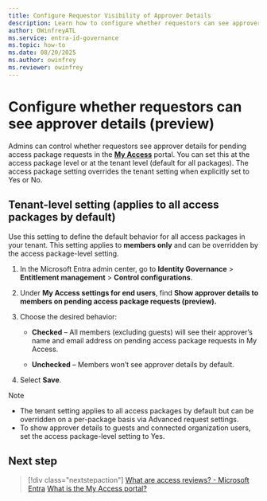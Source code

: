 ```yaml
---
title: Configure Requestor Visibility of Approver Details
description: Learn how to configure whether requestors can see approver details for pending access package requests in the My Access portal at the tenant or package level.
author: OWinfreyATL
ms.service: entra-id-governance
ms.topic: how-to
ms.date: 08/20/2025
ms.author: owinfrey
ms.reviewer: owinfrey
---
```


# Configure whether requestors can see approver details (preview)

Admins can control whether requestors see approver details for pending access package requests in the [**My Access**](https://myaccess.microsoft.com) portal. You can set this at the access package level or at the tenant level (default for all packages). The access package setting overrides the tenant setting when explicitly set to Yes or No.

## Tenant-level setting (applies to all access packages by default)

Use this setting to define the default behavior for all access packages in your tenant. This setting applies to **members only** and can be overridden by the access package-level setting.

1. In the Microsoft Entra admin center, go to **Identity Governance** > **Entitlement management** > **Control configurations**.

2. Under **My Access settings for end users**, find **Show approver details to members on pending access package requests (preview).**

3. Choose the desired behavior:

   - **Checked** – All members (excluding guests) will see their approver’s name and email address on pending access package requests in My Access.

   - **Unchecked** – Members won’t see approver details by default.

4. Select **Save**.

> [!NOTE]
> - The tenant setting applies to all access packages by default but can be overridden on a per-package basis via Advanced request settings.
> - To show approver details to guests and connected organization users, set the access package-level setting to Yes.



## Next step

> [!div class="nextstepaction"]
> [What are access reviews? - Microsoft Entra](access-reviews-overview.md)
> [What is the My Access portal?](my-access-portal-overview.md)